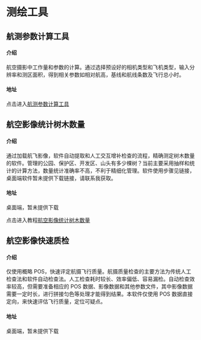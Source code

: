 # 测绘工具

## 航测参数计算工具

#### 介绍

航空摄影中工作量和参数的计算。通过选择预设好的相机类型和飞机类型，输入分辨率和测区面积，得到相关参数如相对航高，基线和航线条数及飞行总小时。

#### 地址

点击进入[航测参数计算工具](http://tools.codingyang.com/calc/)

## 航空影像统计树木数量

#### 介绍

通过加载航飞影像，软件自动提取和人工交互增补检查的流程，精确测定树木数量的软件。管理的公园、保护区、开发区、山头有多少棵树？当前主要采用抽样和统计的计算方法，数量统计准确率不高，不利于精细化管理。软件使用步骤见链接，桌面端软件暂未提供下载链接，请联系我获取。

#### 地址

桌面端，暂未提供下载

点击进入教程[航空影像统计树木数量](https://jingyan.baidu.com/article/9faa7231e3f687473d28cb77.html)

## 航空影像快速质检

#### 介绍

仅使用概略 POS，快速评定航摄飞行质量。航摄质量检查的主要方法为传统人工检查法和软件自动检查法。人工检查耗时较长、效率偏低、容易漏检。自动检查效率较高，但需要准备相应的 POS 数据、影像数据和其他参数文件，其中影像数据需要一定时长，进行拼接匀色等处理才能得到结果。本软件仅使用 POS 数据直接定向，来快速评估飞行质量，定位可疑点。

#### 地址

桌面端，暂未提供下载
